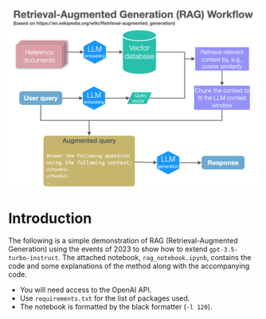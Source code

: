 <div align="center">
<img src="./img/workflow2.png" alt="" width="700" height="auto"/>
</div>

# Introduction

The following is a simple demonstration of RAG (Retrieval-Augmented Generation) using the events of 2023 to show how to extend `gpt-3.5-turbo-instruct`. The attached notebook, `rag_notebook.ipynb`, contains the code and some explanations of the method along with the accompanying code.

- You will need access to the OpenAI API.
- Use `requirements.txt` for the list of packages used.
- The notebook is formatted by the black formatter (`-l 120`).
